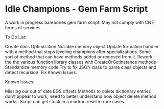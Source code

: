 # Idle Champions - Gem Farm Script

A work in progress barebones gem farm script. May not comply with CNE terms of services.

To Do List:

Create docs
Optimization
Nullable memory object
Update formation handler with a method that stops leveling champions after specializations.
Some sort of method that can have methods added or removed from it.
Rework the the various function library classes with CreateOrGetInstance methods
Standardize memory code
Try to fix JSON class to parse class objects and detect recursion.
Fix Known Issues.

Known Issues:

Missing our out of date EGS offsets
Methods to delete dictionary entries don't appear to work, need to better understand how object delete method works.
Script can get stuck in a modron reset in rare cases.